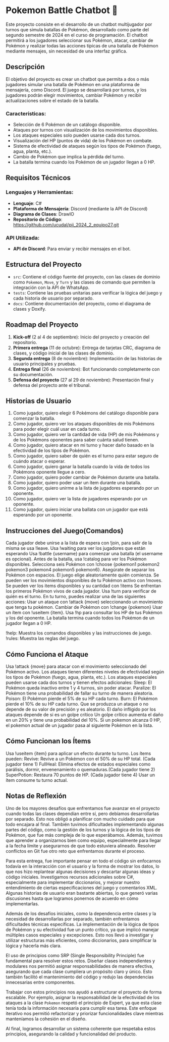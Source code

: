 # Pokemon Battle Chatbot 🤖

Este proyecto consiste en el desarrollo de un chatbot multijugador por turnos que simula batallas de Pokémon, desarrollado como parte del segundo semestre de 2024 en el curso de programación. El chatbot permitirá a los jugadores seleccionar sus Pokémon, atacar, cambiar de Pokémon y realizar todas las acciones típicas de una batalla de Pokémon mediante mensajes, sin necesidad de una interfaz gráfica.

## Descripción

El objetivo del proyecto es crear un chatbot que permita a dos o más jugadores simular una batalla de Pokémon en una plataforma de mensajería, como Discord. El juego se desarrollará por turnos, y los jugadores podrán elegir movimientos, cambiar Pokémon y recibir actualizaciones sobre el estado de la batalla.

### Características:

- Selección de 6 Pokémon de un catálogo disponible.
- Ataques por turnos con visualización de los movimientos disponibles.
- Los ataques especiales solo pueden usarse cada dos turnos.
- Visualización del HP (puntos de vida) de los Pokémon en combate.
- Sistema de efectividad de ataques según los tipos de Pokémon (fuego, agua, planta, etc.).
- Cambio de Pokémon que implica la pérdida del turno.
- La batalla termina cuando los Pokémon de un jugador llegan a 0 HP.

## Requisitos Técnicos

### Lenguajes y Herramientas:

- **Lenguaje**: C#
- **Plataforma de Mensajería**: Discord (mediante la API de Discord)
- **Diagrama de Clases**: DrawIO
- **Repositorio de Código**: https://github.com/ucudal/pii_2024_2_equipo27.git 

### API Utilizada:

- **API de Discord**: Para enviar y recibir mensajes en el bot.

## Estructura del Proyecto
- `src`: Contiene el código fuente del proyecto, con las clases de dominio como `Pokemon`, `Move`, y `Turn` y las clases de comando que permiten la integración con la API de WhatsApp.
- `tests`: Contiene las pruebas unitarias para verificar la lógica del juego y cada historia de usuario por separado.
- `docs`: Contiene documentación del proyecto, como el diagrama de clases y Doxify.

## Roadmap del Proyecto

1. **Kick-off** (2 al 4 de septiembre): Inicio del proyecto y creación del repositorio.
2. **Primera entrega** (11 de octubre): Entrega de tarjetas CRC, diagrama de clases, y código inicial de las clases de dominio.
3. **Segunda entrega** (8 de noviembre): Implementación de las historias de usuario principales y pruebas.
4. **Entrega final** (26 de noviembre): Bot funcionando completamente con su documentación.
5. **Defensa del proyecto** (27 al 29 de noviembre): Presentación final y defensa del proyecto ante el tribunal.

## Historias de Usuario

1. Como jugador, quiero elegir 6 Pokémons del catálogo disponible para comenzar la batalla.
2. Como jugador, quiero ver los ataques disponibles de mis Pokémons para poder elegir cuál usar en cada turno.
3. Como jugador, quiero ver la cantidad de vida (HP) de mis Pokémons y de los Pokémons oponentes para saber cuánta salud tienen.
4. Como jugador, quiero atacar en mi turno y hacer daño basado en la efectividad de los tipos de Pokémon.
5. Como jugador, quiero saber de quién es el turno para estar seguro de cuándo atacar o esperar.
6. Como jugador, quiero ganar la batalla cuando la vida de todos los Pokémons oponente llegue a cero.
7. Como jugador, quiero poder cambiar de Pokémon durante una batalla.
8. Como jugador, quiero poder usar un ítem durante una batalla.
9. Como jugador, quiero unirme a la lista de jugadores esperando por un oponente.
10. Como jugador, quiero ver la lista de jugadores esperando por un oponente.
11. Como jugador, quiero iniciar una ballata con un jugador que está esperando por un oponente.

## Instrucciones del Juego(Comandos)
Cada jugador debe unirse a la lista de espera con !join, para salir de la misma se usa !leave.
Usa !waiting para ver los jugadores que están esperando
Usa !battle {username} para comenzar una batalla (el username es opcional).
Antes de la batalla, usa !catalog para ver los Pokémon disponibles.
Selecciona seis Pokémon con !choose {pokemon1 pokemon2 pokemon3 pokemon4 pokemon5 pokemon6}. Asegúrate de separar los Pokémon con espacios.
El juego elige aleatoriamente quién comienza.
Se pueden ver los movimientos disponibles de tu Pokémon activo con !moves.
Se pueden ver los items disponibles y su cantidad con !items
Se enfrentan los primeros Pokémon vivos de cada jugador.
Usa !turn para verificar de quién es el turno.
En tu turno, puedes realizar una de las siguientes acciones:
Usar un ataque con !attack {move} seleccionando un movimiento que tenga tu pokémon.
Cambiar de Pokémon con !change {pokemon}
Usar un ítem con !useitem {item}.
Usa !hp para consultar los HP de tus Pokémon y los del oponente.
La batalla termina cuando todos los Pokémon de un jugador llegan a 0 HP.

!help: Muestra los comandos disponibles y las instrucciones de juego.
!rules: Muestra las reglas del juego.

## Cómo Funciona el Ataque 
Usa !attack {move} para atacar con el movimiento seleccionado del Pokémon activo.
Los ataques tienen diferentes niveles de efectividad según los tipos de Pokémon (fuego, agua, planta, etc.).
Los ataques especiales pueden usarse cada dos turnos y tienen efectos adicionales:
Sleep: El Pokémon queda inactivo entre 1 y 4 turnos, sin poder atacar.
Paralize: El Pokémon tiene una probabilidad de fallar su turno de manera aleatoria.
Poison: El Pokémon pierde el 5% de su HP cada turno.
Burn: El Pokémon pierde el 10% de su HP cada turno.
Que se produzca un ataque o no depende de su valor de precisión y es aleatorio.
El daño infligido por los ataques depende de si es un golpe crítico
Un golpe crítico aumenta el daño en un 20% y tiene una probabilidad del 10%.
Si un pokemon alcanza 0 HP, el pokemon actual de un jugador pasa al siguiente Pokémon en la lista.

## Cómo Funcionan los Ítems 
Usa !useitem {item} para aplicar un efecto durante tu turno.
Los ítems pueden:
Revive: Revive a un Pokémon con el 50% de su HP total. (Cada jugador tiene 1)
FullHeal: Elimina efectos de estados especiales como parálisis, dormir, envenenamiento o quemaduras.(Cada jugador tiene 2)
SuperPotion: Restaura 70 puntos de HP. (Cada jugador tiene 4)
Usar un ítem consume tu turno actual.

## Notas de Reflexión

Uno de los mayores desafíos que enfrentamos fue avanzar en el proyecto cuando todas las clases dependían entre sí, pero debíamos desarrollarlas por separado. Esto nos obligó a planificar con mucho cuidado para que todo encajara al final. También tuvimos dificultades implementando algunas partes del código, como la gestión de los turnos y la lógica de los tipos de Pokémon, que fue más compleja de lo que esperábamos. Además, tuvimos que aprender a organizarnos bien como equipo, especialmente para llegar a la fecha límite y asegurarnos de que todo estuviera alineado. Resolver conflictos en Git fue otro reto que enfrentamos durante el proceso.

Para esta entrega, fue importante pensar en todo el código sin enfocarnos todavía en la interacción con el usuario y la forma de mostrar los datos, lo que nos hizo replantear algunas decisiones y descartar algunas ideas y código iniciales. Investigamos recursos adicionales sobre C#, especialmente para implementar diccionarios, y mejorar nuestro entendimiento de ciertas especificaciones del juego y comentarios XML. Algunas historias de usuario eran bastante abiertas, lo que generó varias discusiones hasta que logramos ponernos de acuerdo en cómo implementarlas.

Además de los desafíos iniciales, como la dependencia entre clases y la necesidad de desarrollarlas por separado, también enfrentamos dificultades técnicas específicas. La implementación de la lógica de tipos de Pokémon y su efectividad fue un punto crítico, ya que implicó manejar múltiples casos especiales y excepciones. Esto nos llevó a investigar y utilizar estructuras más eficientes, como diccionarios, para simplificar la lógica y hacerla más clara.

El uso de principios como SRP (Single Responsibility Principle) fue fundamental para resolver estos retos. Diseñar clases independientes y modulares nos permitió asignar responsabilidades de manera efectiva, asegurando que cada clase cumpliera un propósito claro y único. Esto también facilitó el mantenimiento del código y redujo las dependencias innecesarias entre componentes.

Trabajar con estos principios nos ayudó a estructurar el proyecto de forma escalable. Por ejemplo, asignar la responsabilidad de la efectividad de los ataques a la clase `Pokemon` respetó el principio de Expert, ya que esta clase tenía toda la información necesaria para cumplir esa tarea. Este enfoque iterativo nos permitió refactorizar y priorizar funcionalidades clave mientras manteníamos la cohesión en el diseño.

Al final, logramos desarrollar un sistema coherente que respetaba estos principios, asegurando la calidad y funcionalidad del producto.



